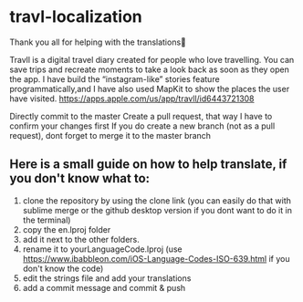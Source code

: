 # travl-localization

Thank you all for helping with the translations🤗

Travll is a digital travel diary created for people who love travelling. You can save trips and recreate moments to take a look back as soon as they open the app. I have build the “instagram-like” stories feature programmatically,and I have also used MapKit to show the places the user have visited.
https://apps.apple.com/us/app/travll/id6443721308

Directly commit to the master
Create a pull request, that way I have to confirm your changes first
If you do create a new branch (not as a pull request), dont forget to merge it to the master branch

## Here is a small guide on how to help translate, if you don't know what to:

1. clone the repository by using the clone link (you can easily do that with sublime merge or the github desktop version if you dont want to do it in the terminal)
2. copy the en.lproj folder 
3. add it next to the other folders. 
4. rename it to yourLanguageCode.lproj (use https://www.ibabbleon.com/iOS-Language-Codes-ISO-639.html if you don't know the code)
5. edit the strings file and add your translations
6. add a commit message and commit & push


